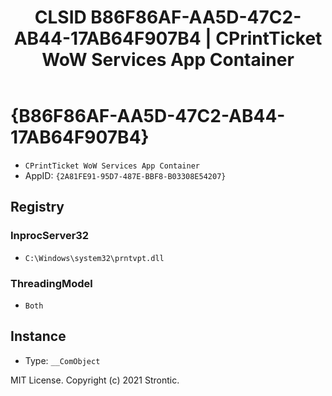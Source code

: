 ﻿---
title: "CLSID B86F86AF-AA5D-47C2-AB44-17AB64F907B4 | CPrintTicket WoW Services App Container"
excerpt: What is COM-Object CLSID B86F86AF-AA5D-47C2-AB44-17AB64F907B4?
---

# {B86F86AF-AA5D-47C2-AB44-17AB64F907B4}

* `CPrintTicket WoW Services App Container`
* AppID: `{2A81FE91-95D7-487E-BBF8-B03308E54207}`

## Registry


### InprocServer32

* `C:\Windows\system32\prntvpt.dll`

### ThreadingModel

* `Both`

## Instance

* Type: `__ComObject`

MIT License. Copyright (c) 2021 Strontic.


